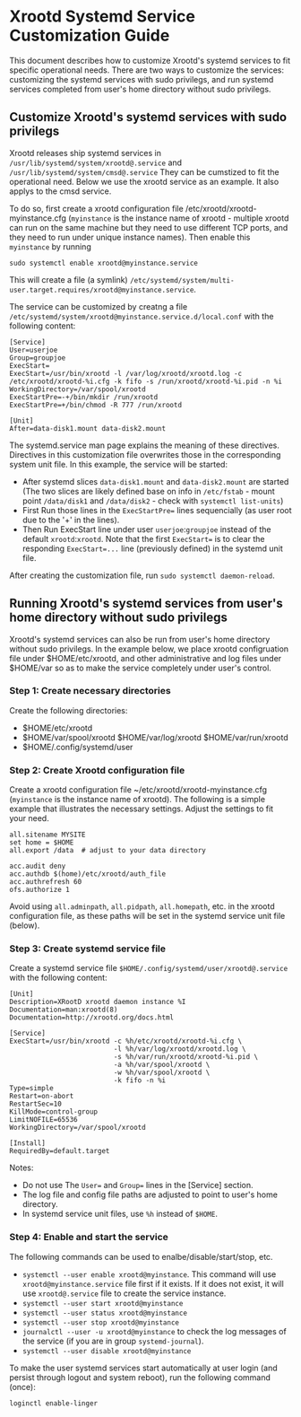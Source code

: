 # Xrootd Systemd Service Customization Guide
This document describes how to customize Xrootd's systemd services to fit specific operational needs. There are 
two ways to customize the services: customizing the systemd services with sudo privilegs, and run systemd services
completed from user's home directory without sudo privilegs.

## Customize Xrootd's systemd services with sudo privilegs

Xrootd releases ship systemd services in `/usr/lib/systemd/system/xrootd@.service` and
`/usr/lib/systemd/system/cmsd@.service` They can be cumstized to fit the operational need.
Below we use the xrootd service as an example. It also applys to the cmsd service. 

To do so, first create a xrootd configuration file /etc/xrootd/xrootd-myinstance.cfg (`myinstance` is the
instance name of xrootd - multiple xrootd can run on the same machine but they need to use different 
TCP ports, and they need to run under unique instance names). Then enable this `myinstance` by running 
```
sudo systemctl enable xrootd@myinstance.service 
```
This will create a file (a symlink) 
`/etc/systemd/system/multi-user.target.requires/xrootd@myinstance.service`.

The service can be customized by creatng a file `/etc/systemd/system/xrootd@myinstance.service.d/local.conf`
with the following content:

```
[Service]
User=userjoe
Group=groupjoe
ExecStart=
ExecStart=/usr/bin/xrootd -l /var/log/xrootd/xrootd.log -c /etc/xrootd/xrootd-%i.cfg -k fifo -s /run/xrootd/xrootd-%i.pid -n %i
WorkingDirectory=/var/spool/xrootd
ExecStartPre=-+/bin/mkdir /run/xrootd
ExecStartPre=+/bin/chmod -R 777 /run/xrootd

[Unit]
After=data-disk1.mount data-disk2.mount
```

The systemd.service man page explains the meaning of these directives. Directives in this customization file
overwrites those in the corresponding system unit file. In this example, the service will be 
started:

   *  After systemd slices `data-disk1.mount` and `data-disk2.mount` are started (The two slices are likely defined base on info in `/etc/fstab` - mount point `/data/disk1` and `/data/disk2` - check with `systemctl list-units`)
   *  First Run those lines in the `ExecStartPre=` lines sequencially (as user root due to the '+' in the lines).
   *  Then Run ExecStart line under user `userjoe`:`groupjoe` instead of the default `xrootd`:`xrootd`. Note that the first `ExecStart=` is to clear the responding `ExecStart=...` line (previously defined) in the systemd unit file.

After creating the customization file, run `sudo systemctl daemon-reload`.

## Running Xrootd's systemd services from user's home directory without sudo privilegs

Xrootd's systemd services can also be run from user's home directory without sudo privilegs. In the example below, 
we place xrootd configruation file under $HOME/etc/xrootd, and other administrative and log files under $HOME/var
so as to make the service completely under user's control. 

### Step 1: Create necessary directories

Create the following directories:

   * $HOME/etc/xrootd
   * $HOME/var/spool/xrootd $HOME/var/log/xrootd $HOME/var/run/xrootd
   * $HOME/.config/systemd/user

### Step 2: Create Xrootd configuration file

Create a xrootd configuration file ~/etc/xrootd/xrootd-myinstance.cfg (`myinstance` is the instance name of xrootd).
The following is a simple example that illustrates the necessary settings. Adjust the settings to fit your need.

```
all.sitename MYSITE
set home = $HOME
all.export /data  # adjust to your data directory

acc.audit deny
acc.authdb $(home)/etc/xrootd/auth_file
acc.authrefresh 60
ofs.authorize 1
```

Avoid using `all.adminpath`, `all.pidpath`, `all.homepath`, etc. in the xrootd configuration file, as these paths
will be set in the systemd service unit file (below).

### Step 3: Create systemd service file

Create a systemd service file `$HOME/.config/systemd/user/xrootd@.service` with the following content:

```
[Unit]
Description=XRootD xrootd daemon instance %I
Documentation=man:xrootd(8)
Documentation=http://xrootd.org/docs.html

[Service]
ExecStart=/usr/bin/xrootd -c %h/etc/xrootd/xrootd-%i.cfg \
                          -l %h/var/log/xrootd/xrootd.log \
                          -s %h/var/run/xrootd/xrootd-%i.pid \
                          -a %h/var/spool/xrootd \
                          -w %h/var/spool/xrootd \
                          -k fifo -n %i
Type=simple
Restart=on-abort
RestartSec=10
KillMode=control-group
LimitNOFILE=65536
WorkingDirectory=/var/spool/xrootd

[Install]
RequiredBy=default.target
```

Notes:

   * Do not use The `User=` and `Group=` lines in the [Service] section.
   * The log file and config file paths are adjusted to point to user's home directory. 
   * In systemd service unit files, use `%h` instead of `$HOME`.

### Step 4: Enable and start the service

The following commands can be used to enalbe/disable/start/stop, etc.

   * `systemctl --user enable xrootd@myinstance`. This command will use `xrootd@myinstance.service` file
first if it exists. If it does not exist, it will use `xrootd@.service` file to create the service instance.
   * `systemctl --user start xrootd@myinstance`
   * `systemctl --user status xrootd@myinstance`
   * `systemctl --user stop xrootd@myinstance`
   * `journalctl --user -u xrootd@myinstance` to check the log messages of the service (if you are in group
`systemd-journal`).
   * `systemctl --user disable xrootd@myinstance`

To make the user systemd services start automatically at user login (and persist through logout and system
reboot), run the following command (once):

```
loginctl enable-linger
```
